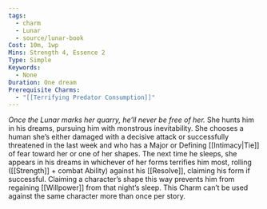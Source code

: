 ```yaml
---
tags:
  - charm
  - Lunar
  - source/lunar-book
Cost: 10m, 1wp
Mins: Strength 4, Essence 2
Type: Simple
Keywords:
  - None
Duration: One dream
Prerequisite Charms:
  - "[[Terrifying Predator Consumption]]"
---
```

*Once the Lunar marks her quarry, he’ll never be free of her.*
She hunts him in his dreams, pursuing him with monstrous inevitability. She chooses a human she’s either damaged with a decisive attack or successfully threatened in the last week and who has a Major or Defining [[Intimacy|Tie]] of fear toward her or one of her shapes. The next time he sleeps, she appears in his dreams in whichever of her forms terrifies him most, rolling ([[Strength]] + combat Ability) against his [[Resolve]], claiming his form if successful. Claiming a character’s shape this way prevents him from regaining [[Willpower]] from that night’s sleep.
This Charm can’t be used against the same character more than once per story.
